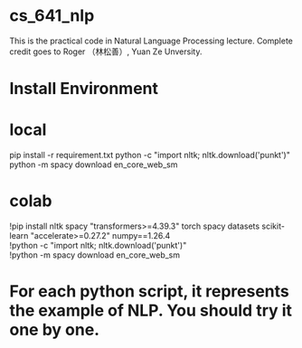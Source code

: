 # cs_641_nlp
This is the practical code in Natural Language Processing lecture. Complete credit goes to Roger （林松善）, Yuan Ze Unversity.
# Install Environment
# local
pip install -r requirement.txt
python -c "import nltk; nltk.download('punkt')"
python -m spacy download en_core_web_sm
# colab
!pip install nltk spacy "transformers>=4.39.3" torch spacy datasets scikit-learn "accelerate>=0.27.2" numpy==1.26.4<br>
!python -c "import nltk; nltk.download('punkt')"<br>
!python -m spacy download en_core_web_sm

# For each python script, it represents the example of NLP. You should try it one by one.


